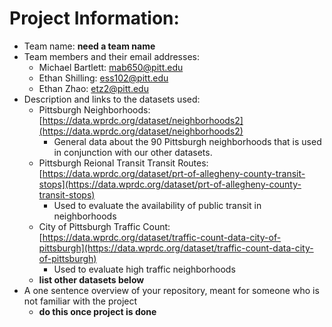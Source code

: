 # Project Information:
- Team name: **need a team name**
- Team members and their email addresses:
  - Michael Bartlett: [mab650@pitt.edu](mailto:mab650@pitt.edu)
  - Ethan Shilling: [ess102@pitt.edu](mailto:ess102@pitt.edu)
  - Ethan Zhao: [etz2@pitt.edu](mailto:etz2@pitt.edu)
- Description and links to the datasets used:
  - Pittsburgh Neighborhoods: [https://data.wprdc.org/dataset/neighborhoods2](https://data.wprdc.org/dataset/neighborhoods2)
    - General data about the 90 Pittsburgh neighborhoods that is used in conjunction with our other datasets.
  - Pittsburgh Reional Transit Transit Routes: [https://data.wprdc.org/dataset/prt-of-allegheny-county-transit-stops](https://data.wprdc.org/dataset/prt-of-allegheny-county-transit-stops)
    - Used to evaluate the availability of public transit in neighborhoods
  - City of Pittsburgh Traffic Count: [https://data.wprdc.org/dataset/traffic-count-data-city-of-pittsburgh](https://data.wprdc.org/dataset/traffic-count-data-city-of-pittsburgh)
    - Used to evaluate high traffic neighborhoods
  - **list other datasets below**
- A one sentence overview of your repository, meant for someone who is not familiar with the project
  - **do this once project is done**